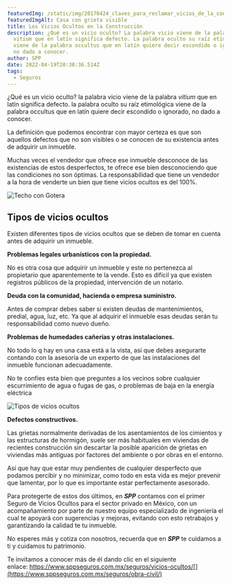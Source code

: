 ```yaml
---
featuredImg: /static/img/20170424_claves_para_reclamar_vicios_de_la_construccion-min.jpg
featuredImgAlt: Casa con grieta visible
title: Los Vicios Ocultos en la Construcción
description: ¿Qué es un vicio oculto? La palabra vicio viene de la palabra
  vitium que en latín significa defecto. La palabra oculto su raíz etimológica
  viene de la palabra occultus que en latín quiere decir escondido o ignorado,
  no dado a conocer.
author: SPP
date: 2022-04-19T20:38:36.514Z
tags:
  - Seguros
---
```

¿Qué es un vicio oculto? la palabra vicio viene de la palabra *vitium* que en latín significa defecto. la palabra oculto su raíz etimológica viene de la palabra occultus que en latín quiere decir escondido o ignorado, no dado a conocer.

La definición que podemos encontrar con mayor certeza es que son aquellos defectos que no son visibles o se conocen de su existencia antes de adquirir un inmueble.

Muchas veces el vendedor que ofrece ese inmueble desconoce de las existencias de estos desperfectos, te ofrece ese bien desconociendo que las condiciones no son óptimas. La responsabilidad que tiene un vendedor a la hora de venderte un bien que tiene vicios ocultos es del 100%.

![Techo con Gotera](/static/img/roof-leak-min.jpg "Techo con Gotera")

## **Tipos de vicios ocultos**

Existen diferentes tipos de vicios ocultos que se deben de tomar en cuenta antes de adquirir un inmueble.

**Problemas legales urbanísticos con la propiedad.**

No es otra cosa que adquirir un inmueble y este no pertenezca al propietario que aparentemente te la vende. Esto es difícil ya que existen registros públicos de la propiedad, intervención de un notario.

**Deuda con la comunidad, hacienda o empresa suministro.**

Antes de comprar debes saber si existen deudas de mantenimientos, predial, agua, luz, etc. Ya que al adquirir el inmueble esas deudas serán tu responsabilidad como nuevo dueño.

**Problemas de humedades cañerías y otras instalaciones.**

No todo lo q hay en una casa está a la vista, así que debes asegurarte contando con la asesoría de un experto de que las instalaciones del inmueble funcionan adecuadamente.

No te confíes esta bien que preguntes a los vecinos sobre cualquier escurrimiento de agua o fugas de gas, o problemas de baja en la energía eléctrica

![Tipos de vicios ocultos](/static/img/info_vicios_ocultos-min.jpg "Infografía: Vicios Ocultos")

**Defectos constructivos.**

Las grietas normalmente derivadas de los asentamientos de los cimientos y las estructuras de hormigón, suele ser más habituales em viviendas de recientes construcción sin descartar la posible aparición de grietas en viviendas más antiguas por factores del ambiente o por obras en el entorno.

Así que hay que estar muy pendientes de cualquier desperfecto que podamos percibir y no minimizar, como todo en esta vida es mejor prevenir que lamentar, por lo que es importante estar perfectamente asesorado.

Para protegerte de estos dos últimos, en ***SPP*** contamos con el primer Seguro de Vicios Ocultos para el sector privado en México, con un acompañamiento por parte de nuestro equipo especializado de ingeniería el cual te apoyará con sugerencias y mejoras, evitando con esto retrabajos y garantizando la calidad te tu inmueble.

No esperes más y cotiza con nosotros, recuerda que en ***SPP*** te cuidamos a ti y cuidamos tu patrimonio. 

Te invitamos a conocer más de él dando clic en el siguiente enlace: https://www.sppseguros.com.mx/seguros/vicios-ocultos/[](https://www.sppseguros.com.mx/seguros/obra-civil/)